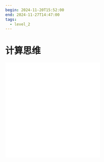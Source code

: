 ```yaml
---
begin: 2024-11-20T15:52:00
end: 2024-11-27T14:47:00
tags:
  - level_2
---
```


# 计算思维

![2.1 计算思维基础](2.1%20计算思维基础.md)
![2.2 程序设计](2.2%20程序设计.md)